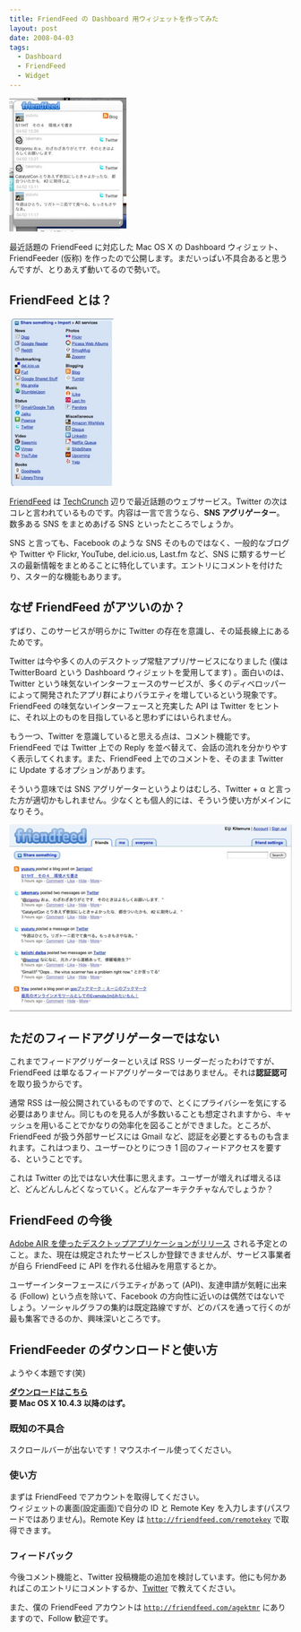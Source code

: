 ```yaml
---
title: FriendFeed の Dashboard 用ウィジェットを作ってみた
layout: post
date: 2008-04-03
tags:
  - Dashboard
  - FriendFeed
  - Widget
---
```


![FriendFeedr](/images/2008/04/friendfeeder.jpg)

最近話題の FriendFeed に対応した Mac OS X の Dashboard ウィジェット、FriendFeeder (仮称) を作ったので公開します。まだいっぱい不具合あると思うんですが、とりあえず動いてるので勢いで。

## FriendFeed とは？

![friendfeedservices](/images/2008/04/friendfeedservices-186x300.jpg)

[FriendFeed](http://friendfeed.com/) は [TechCrunch](http://jp.techcrunch.com/tag/friendfeed/) 辺りで最近話題のウェブサービス。Twitter の次はコレと言われているものです。内容は一言で言うなら、**SNS アグリゲーター**。数多ある SNS をまとめあげる SNS といったところでしょうか。

SNS と言っても、Facebook のような SNS そのものではなく、一般的なブログや Twitter や Flickr, YouTube, del.icio.us, Last.fm など、SNS に類するサービスの最新情報をまとめることに特化しています。エントリにコメントを付けたり、スター的な機能もあります。

## なぜ FriendFeed がアツいのか？

ずばり、このサービスが明らかに Twitter の存在を意識し、その延長線上にあるためです。

Twitter は今や多くの人のデスクトップ常駐アプリ/サービスになりました (僕は TwitterBoard という Dashboard ウィジェットを愛用してます) 。面白いのは、Twitter という味気ないインターフェースのサービスが、多くのディベロッパーによって開発されたアプリ群によりバラエティを増しているという現象です。FriendFeed の味気ないインターフェースと充実した API は Twitter をヒントに、それ以上のものを目指していると思わずにはいられません。

もう一つ、Twitter を意識していると思える点は、コメント機能です。FriendFeed では Twitter 上での Reply を並べ替えて、会話の流れを分かりやすく表示してくれます。また、FriendFeed 上でのコメントを、そのまま Twitter に Update するオプションがあります。

そういう意味では SNS アグリゲーターというよりはむしろ、Twitter + α と言った方が適切かもしれません。少なくとも個人的には、そういう使い方がメインになりそう。

![friendfeedscreen](/images/2008/04/friendfeedscreen.jpg)

## ただのフィードアグリゲーターではない

これまでフィードアグリゲーターといえば RSS リーダーだったわけですが、FriendFeed は単なるフィードアグリゲーターではありません。それは**認証認可**を取り扱うからです。

通常 RSS は一般公開されているものですので、とくにプライバシーを気にする必要はありません。同じものを見る人が多数いることも想定されますから、キャッシュを用いることでかなりの効率化を図ることができました。ところが、FriendFeed が扱う外部サービスには Gmail など、認証を必要とするものも含まれます。これはつまり、ユーザーひとりにつき 1 回のフィードアクセスを要する、ということです。

これは Twitter の比ではない大仕事に思えます。ユーザーが増えれば増えるほど、どんどんしんどくなっていく。どんなアーキテクチャなんでしょうか？

## FriendFeed の今後

[Adobe AIR を使ったデスクトップアプリケーションがリリース](http://jp.techcrunch.com/archives/adobe-air-desktop-app-for-friendfeed-coming/) される予定とのこと。また、現在は規定されたサービスしか登録できませんが、サービス事業者が自ら FriendFeed に API を作れる仕組みを用意するとか。

ユーザーインターフェースにバラエティがあって (API)、友達申請が気軽に出来る (Follow) という点を除いて、Facebook の方向性に近いのは偶然ではないでしょう。ソーシャルグラフの集約は既定路線ですが、どのパスを通って行くのが最も集客できるのか、興味深いところです。

## FriendFeeder のダウンロードと使い方

ようやく本題です(笑)

[**ダウンロードはこちら**](http://devlab.agektmr.com/DashboardWidget/FriendFeeder.zip)  
**要 Mac OS X 10.4.3 以降のはず。**

### 既知の不具合

スクロールバーが出ないです！マウスホイール使ってください。

### 使い方

まずは FriendFeed でアカウントを取得してください。  
ウィジェットの裏面(設定画面)で自分の ID と Remote Key を入力します(パスワードではありません)。Remote Key は [`http://friendfeed.com/remotekey`](http://friendfeed.com/remotekey) で取得できます。

### フィードバック

今後コメント機能と、Twitter 投稿機能の追加を検討しています。他にも何かあればこのエントリにコメントするか、[Twitter](http://twitter.com/agektmr) で教えてください。

また、僕の FriendFeed アカウントは [`http://friendfeed.com/agektmr`](http://friendfeed.com/agektmr) にありますので、Follow 歓迎です。
